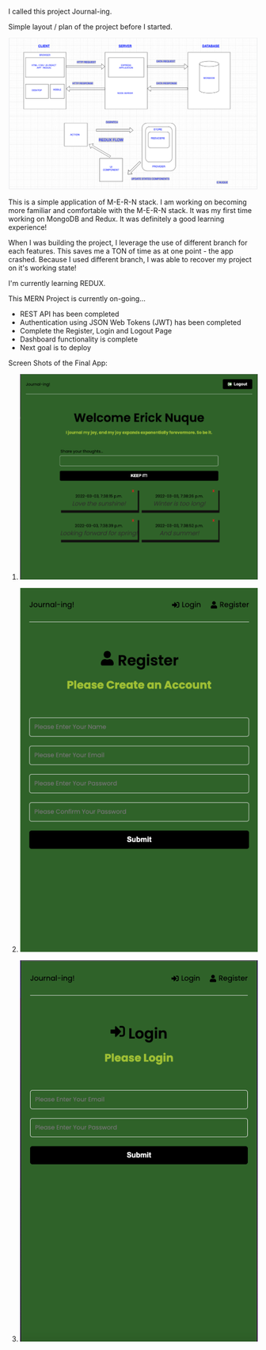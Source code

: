 I called this project Journal-ing. 

Simple layout / plan of the project before I started.

!["PlanLayout"](https://github.com/enukeWebDev/MERN_App/blob/main/frontend/asset/Plan:Layout.png?raw=true)

This is a simple application of M-E-R-N stack. I am working on becoming more familiar and comfortable with the M-E-R-N stack. It was my first time working on MongoDB and Redux. It was definitely a good learning experience!

When I was building the project, I leverage the use of different branch for each features. This saves me a TON of time as at one point - the app crashed. Because I used different branch, I was able to recover my project on it's working state! 



I'm currently learning REDUX.

This MERN Project is currently on-going...

- REST API has been completed 
- Authentication using JSON Web Tokens (JWT) has been completed
- Complete the Register, Login and Logout Page
- Dashboard functionality is complete
- Next goal is to deploy

Screen Shots of the Final App:

1. !["MainDashboard"](https://github.com/enukeWebDev/MERN_App/blob/main/frontend/asset/MainDashboard.png?raw=true)

2. !["RegisterPage"](https://github.com/enukeWebDev/MERN_App/blob/main/frontend/asset/RegisterPage.png?raw=true)

3. !["LoginPage"](https://github.com/enukeWebDev/MERN_App/blob/main/frontend/asset/LoginPage.png?raw=true)